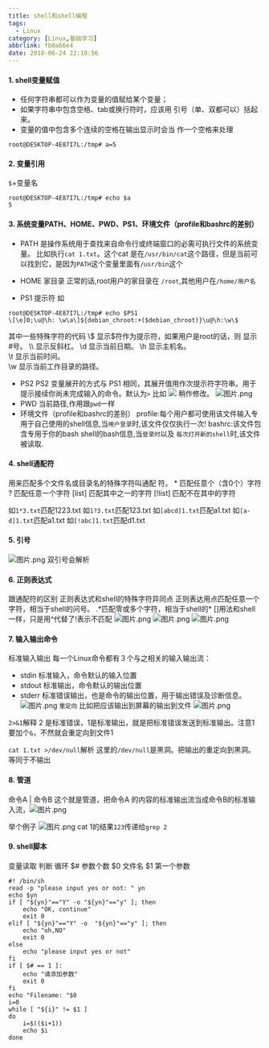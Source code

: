 ```yaml
---
title: shell和shell编程
tags:
  - Linux
category: [Linux,基础学习]
abbrlink: fb0a66e4
date: 2018-06-24 22:10:56
---
```


#### 1. shell变量赋值
- 任何字符串都可以作为变量的值赋给某个变量； 
- 如果字符串中包含空格、tab或换行符时，应该用 引号（单、双都可以）括起来。
- 变量的值中包含多个连续的空格在输出显示时会当 作一个空格来处理

```
root@DESKTOP-4E87I7L:/tmp# a=5

```
#### 2. 变量引用
`$`+变量名
```
root@DESKTOP-4E87I7L:/tmp# echo $a
5
```
#### 3. 系统变量PATH、HOME、PWD、PS1、环境文件（profile和bashrc的差别）
- PATH 是操作系统用于查找来自命令行或终端窗口的必需可执行文件的系统变量。
比如执行`cat 1.txt`。这个cat 是在`/usr/bin/cat`这个路径，但是当前可以找到它，是因为`PATH`这个变量里面有`/usr/bin`这个
- HOME 家目录
正常的话,root用户的家目录在  `/root`,其他用户在`/home/用户名`

- PS1
提示符
如
```
root@DESKTOP-4E87I7L:/tmp# echo $PS1
\[\e]0;\u@\h: \w\a\]${debian_chroot:+($debian_chroot)}\u@\h:\w\$
```
其中一些特殊字符的代码
\\$ 显示$符作为提示符，如果用户是root的话，则 显示#号。 
\\\ 显示反斜杠。 
\d 显示当前日期。 
\h 显示主机名。  
\t 显示当前时间。  
\w 显示当前工作目录的路径。 
- PS2
PS2 变量展开的方式与 PS1 相同，其展开值用作次提示符字符串。用于提示接续你尚未完成输入的命令。默认为`>`
比如
![](https://upload-images.jianshu.io/upload_images/5443560-e4162d4da46ba5f5.png?imageMogr2/auto-orient/strip%7CimageView2/2/w/1240)
稍作修改。
![图片.png](https://upload-images.jianshu.io/upload_images/5443560-9f5890c8316b646a.png?imageMogr2/auto-orient/strip%7CimageView2/2/w/1240)
- PWD
当前路径,作用跟`pwd`一样
- 环境文件（profile和bashrc的差别）
profile:每个用户都可使用该文件输入专用于自己使用的shell信息,当`用户登录`时,该文件仅仅执行一次!
bashrc:该文件包含专用于你的bash shell的bash信息,当`登录时`以及 `每次打开新的shell`时,该文件被读取.


#### 4. shell通配符

用来匹配多个文件名或目录名的特殊字符叫通配 符。 
\*   匹配任意个（含0个）字符 
?   匹配任意一个字符 
[list] 匹配其中之一的字符 
[!list]   匹配不在其中的字符

如`1*3.txt`匹配1223.txt
如`1?3.txt`匹配123.txt
如`[abcd]1.txt`匹配a1.txt
如`[a-d]1.txt`匹配a1.txt
如`[!abc]1.txt`匹配d1.txt

#### 5. 引号
![图片.png](https://upload-images.jianshu.io/upload_images/5443560-0b00669a4de56c6f.png?imageMogr2/auto-orient/strip%7CimageView2/2/w/1240)
双引号会解析

#### 6. 正则表达式
跟通配符的区别
正则表达式和shell的特殊字符异同点
正则表达用点匹配任意一个字符，相当于shell的问号。 
.\*匹配零或多个字符，相当于shell的\*
 []用法和shell一样，只是用^代替了!表示不匹配
![图片.png](https://upload-images.jianshu.io/upload_images/5443560-fe35539e4f2f2d49.png?imageMogr2/auto-orient/strip%7CimageView2/2/w/1240)
![图片.png](https://upload-images.jianshu.io/upload_images/5443560-c6e0242eceb1752d.png?imageMogr2/auto-orient/strip%7CimageView2/2/w/1240)
![图片.png](https://upload-images.jianshu.io/upload_images/5443560-9d54af6b41fa6656.png?imageMogr2/auto-orient/strip%7CimageView2/2/w/1240)





#### 7. 输入输出命令
标准输入输出 
每一个Linux命令都有３个与之相关的输入输出流： 
- stdin     标准输入，命令默认的输入位置 
- stdout   标准输出，命令默认的输出位置 
- stderr    标准错误输出，也是命令的输出位置，用于输出错误及诊断信息。
![图片.png](https://upload-images.jianshu.io/upload_images/5443560-5ea97dc03087fe69.png?imageMogr2/auto-orient/strip%7CimageView2/2/w/1240)
`重定向`
比如把应该输出到屏幕的输出到文件
![图片.png](https://upload-images.jianshu.io/upload_images/5443560-8187538ecfb73c0e.png?imageMogr2/auto-orient/strip%7CimageView2/2/w/1240)

`2>&1`解释
2 是标准错误，1是标准输出，就是把标准错误发送到标准输出。注意1要加个`&`，不然就会重定向到文件1

`cat 1.txt >/dev/null`解析
这里的`/dev/null`是黑洞。把输出的重定向到黑洞。等同于不输出


#### 8. 管道
命令A | 命令B
这个就是管道，把命令A 的内容的标准输出流当成命令B的标准输入流，![图片.png](https://upload-images.jianshu.io/upload_images/5443560-29846072489f7b92.png?imageMogr2/auto-orient/strip%7CimageView2/2/w/1240)

举个例子
![图片.png](https://upload-images.jianshu.io/upload_images/5443560-1024f4680905f91b.png?imageMogr2/auto-orient/strip%7CimageView2/2/w/1240)
cat 1的结果`123`传递给`grep 2`


#### 9. shell脚本
变量读取
判断
循环
$# 参数个数
$0 文件名
$1 第一个参数


```
#! /bin/sh
read -p "please input yes or not: " yn
echo $yn
if [ "${yn}"=="Y" -o "${yn}"=="y" ]; then
	echo "OK, continue"
	exit 0
elif [ "${yn}"=="Y" -o  "${yn}"=="y" ]; then
	echo "oh,NO"
	exit 0
else
	echo "please input yes or not"
fi
if [ $# == 1 ]:
	echo "请添加参数"
	exit 0
fi
echo "Filename: "$0
i=0
while [ "${i}" != $1 ]
do
	i=$(($i+1))
	echo $i
done
```